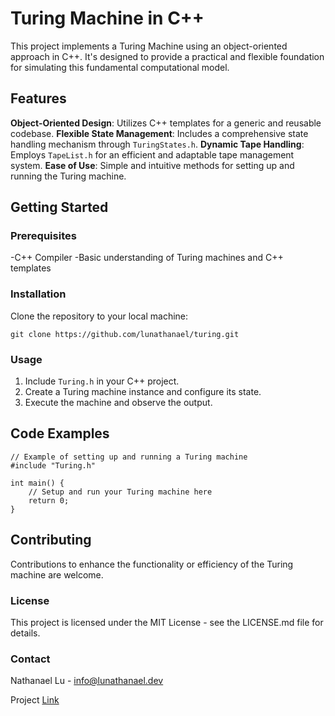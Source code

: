 # Turing Machine in C++
This project implements a Turing Machine using an object-oriented approach in C++. It's designed to provide a practical and flexible foundation for simulating this fundamental computational model.

## Features
**Object-Oriented Design**: Utilizes C++ templates for a generic and reusable codebase.
**Flexible State Management**: Includes a comprehensive state handling mechanism through `TuringStates.h`.
**Dynamic Tape Handling**: Employs `TapeList.h` for an efficient and adaptable tape management system.
**Ease of Use**: Simple and intuitive methods for setting up and running the Turing machine.

## Getting Started
### Prerequisites
  -C++ Compiler
  -Basic understanding of Turing machines and C++ templates

### Installation
Clone the repository to your local machine:

```
git clone https://github.com/lunathanael/turing.git
```

### Usage
  1. Include `Turing.h` in your C++ project.
  2. Create a Turing machine instance and configure its state.
  3. Execute the machine and observe the output.


## Code Examples
```
// Example of setting up and running a Turing machine
#include "Turing.h"

int main() {
    // Setup and run your Turing machine here
    return 0;
}
```
## Contributing
Contributions to enhance the functionality or efficiency of the Turing machine are welcome.

### License
This project is licensed under the MIT License - see the LICENSE.md file for details.

### Contact
Nathanael Lu - info@lunathanael.dev

Project [Link](https://github.com/lunathanael/turing)
